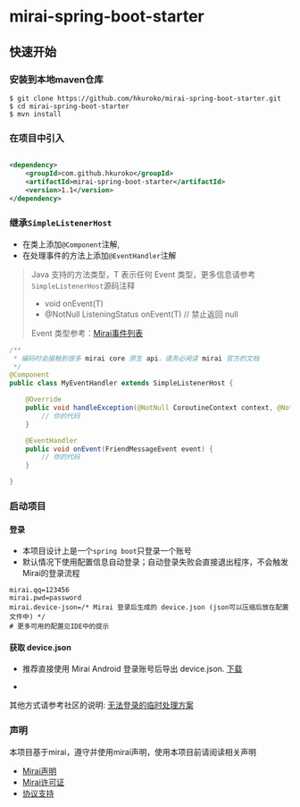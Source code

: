 # mirai-spring-boot-starter

## 快速开始

### 安装到本地maven仓库

```shell
$ git clone https://github.com/hkuroko/mirai-spring-boot-starter.git
$ cd mirai-spring-boot-starter
$ mvn install
```

### 在项目中引入

```xml

<dependency>
    <groupId>com.github.hkuroko</groupId>
    <artifactId>mirai-spring-boot-starter</artifactId>
    <version>1.1</version>
</dependency>
```

### 继承`SimpleListenerHost`

- 在类上添加`@Component`注解,
- 在处理事件的方法上添加`@EventHandler`注解

> Java 支持的方法类型，T 表示任何 Event 类型，更多信息请参考`SimpleListenerHost`源码注释
> - void onEvent(T)
> - @NotNull ListeningStatus onEvent(T)   // 禁止返回 null
>
> Event 类型参考：[Mirai事件列表](https://github.com/mamoe/mirai/blob/dev/docs/EventList.md)

```java
/**
 * 编码时会接触到很多 mirai core 原生 api，请务必阅读 mirai 官方的文档
 */
@Component
public class MyEventHandler extends SimpleListenerHost {

    @Override
    public void handleException(@NotNull CoroutineContext context, @NotNull Throwable exception) {
        // 你的代码
    }

    @EventHandler
    public void onEvent(FriendMessageEvent event) {
        // 你的代码
    }

}
```

### 启动项目

#### 登录

- 本项目设计上是一个`spring boot`只登录一个账号
- 默认情况下使用配置信息自动登录；自动登录失败会直接退出程序，不会触发Mirai的登录流程

```properties
mirai.qq=123456
mirai.pwd=password
mirai.device-json=/* Mirai 登录后生成的 device.json (json可以压缩后放在配置文件中) */
# 更多可用的配置见IDE中的提示
```

#### 获取 device.json

- 推荐直接使用 Mirai Android 登录账号后导出
  device.json. [下载](https://install.appcenter.ms/users/mzdluo123/apps/miraiandroid/distribution_groups/release)

-

其他方式请参考社区的说明: [无法登录的临时处理方案](https://mirai.mamoe.net/topic/223/%E6%97%A0%E6%B3%95%E7%99%BB%E5%BD%95%E7%9A%84%E4%B8%B4%E6%97%B6%E5%A4%84%E7%90%86%E6%96%B9%E6%A1%88)

### 声明

本项目基于mirai，遵守并使用mirai声明，使用本项目前请阅读相关声明

- [Mirai声明](https://github.com/mamoe/mirai#%E5%A3%B0%E6%98%8E)
- [Mirai许可证](https://github.com/mamoe/mirai#%E8%AE%B8%E5%8F%AF%E8%AF%81)
- [协议支持](https://github.com/mamoe/mirai#%E5%8D%8F%E8%AE%AE%E6%94%AF%E6%8C%81)